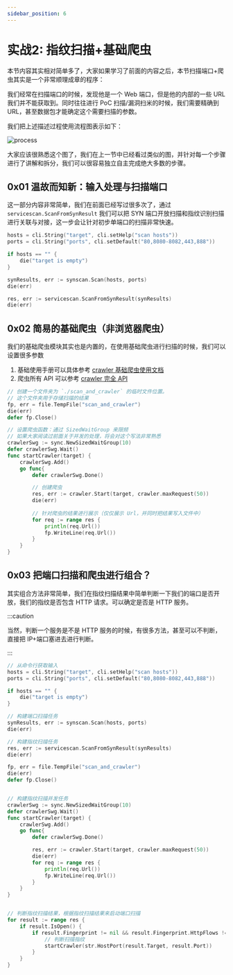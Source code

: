 ```yaml
---
sidebar_position: 6
---
```


# 实战2: 指纹扫描+基础爬虫

本节内容其实相对简单多了，大家如果学习了前面的内容之后，本节扫描端口+爬虫其实是一个非常顺理成章的程序：

我们经常在扫描端口的时候，发现他是一个 Web 端口，但是他的内部的一些 URL 我们并不能获取到。同时往往进行 PoC 扫描/漏洞扫米的时候，我们需要精确到 URL，甚至数据包才能确定这个需要扫描的参数。

我们把上述描述过程使用流程图表示如下：

![process](/img/docs/scan_and_crawler/process.jpg)

大家应该很熟悉这个图了，我们在上一节中已经看过类似的图，并针对每一个步骤进行了讲解和拆分，我们可以很容易独立自主完成绝大多数的步骤。

## 0x01 温故而知新：输入处理与扫描端口

这一部分内容非常简单，我们在前面已经写过很多次了，通过 `servicescan.ScanFromSynResult` 我们可以把 SYN 端口开放扫描和指纹识别扫描进行关联与对接，这一步会让针对初步单端口的扫描非常快速。

```go
hosts = cli.String("target", cli.setHelp("scan hosts"))
ports = cli.String("ports", cli.setDefault("80,8080-8082,443,888"))

if hosts == "" {
    die("target is empty")
}

synResults, err := synscan.Scan(hosts, ports)
die(err)

res, err := servicescan.ScanFromSynResult(synResults)
die(err)
```

## 0x02 简易的基础爬虫（非浏览器爬虫）

我们的基础爬虫模块其实也是内置的，在使用基础爬虫进行扫描的时候，我们可以设置很多参数

1. 基础使用手册可以具体参考 [crawler 基础爬虫使用文档](../buildinlibs/lib_crawler)
1. 爬虫所有 API 可以参考 [crawler 完全 API](/docs/api/crawler)

```go
// 创建一个文件夹为 `./scan_and_crawler` 的临时文件位置。
// 这个文件夹用于存储扫描的结果
fp, err = file.TempFile("scan_and_crawler")
die(err)
defer fp.Close()

// 设置爬虫函数：通过 SizedWaitGroup 来限频
// 如果大家阅读过前面关于并发的处理，将会对这个写法非常熟悉
crawlerSwg := sync.NewSizedWaitGroup(10)
defer crawlerSwg.Wait()
func startCrawler(target) {
    crawlerSwg.Add()
    go func{
        defer crawlerSwg.Done()

        // 创建爬虫
        res, err := crawler.Start(target, crawler.maxRequest(50))
        die(err)
        
        // 针对爬虫的结果进行展示（仅仅展示 Url，并同时把结果写入文件中）
        for req := range res {
            println(req.Url())
            fp.WriteLine(req.Url())
        }
    }
}
```

## 0x03 把端口扫描和爬虫进行组合？

其实组合方法非常简单，我们在指纹扫描结果中简单判断一下我们的端口是否开放，我们的指纹是否包含 HTTP 请求。可以确定是否是 HTTP 服务。

:::caution

当然，判断一个服务是不是 HTTP 服务的时候，有很多方法，甚至可以不判断，直接把 IP+端口塞进去进行判断。

:::

```go {40-48}
// 从命令行获取输入
hosts = cli.String("target", cli.setHelp("scan hosts"))
ports = cli.String("ports", cli.setDefault("80,8080-8082,443,888"))

if hosts == "" {
    die("target is empty")
}

// 构建端口扫描任务
synResults, err := synscan.Scan(hosts, ports)
die(err)

// 构建指纹扫描任务
res, err := servicescan.ScanFromSynResult(synResults)
die(err)

fp, err = file.TempFile("scan_and_crawler")
die(err)
defer fp.Close()


// 构建指纹扫描并发任务
crawlerSwg := sync.NewSizedWaitGroup(10)
defer crawlerSwg.Wait()
func startCrawler(target) {
    crawlerSwg.Add()
    go func{
        defer crawlerSwg.Done()

        res, err := crawler.Start(target, crawler.maxRequest(50))
        die(err)
        for req := range res {
            println(req.Url())
            fp.WriteLine(req.Url())
        }
    }
}


// 判断指纹扫描结果，根据指纹扫描结果来启动端口扫描
for result := range res {
    if result.IsOpen() {
        if result.Fingerprint != nil && result.Fingerprint.HttpFlows != nil{
            // 判断扫描指纹
            startCrawler(str.HostPort(result.Target, result.Port))
        }
    }
}
```